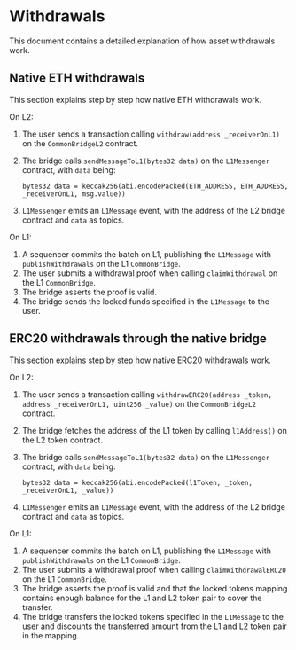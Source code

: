 # Withdrawals

This document contains a detailed explanation of how asset withdrawals work.

## Native ETH withdrawals

This section explains step by step how native ETH withdrawals work.

On L2:

1. The user sends a transaction calling `withdraw(address _receiverOnL1)` on the `CommonBridgeL2` contract.
2. The bridge calls `sendMessageToL1(bytes32 data)` on the `L1Messenger` contract, with `data` being:

    ```solidity
    bytes32 data = keccak256(abi.encodePacked(ETH_ADDRESS, ETH_ADDRESS, _receiverOnL1, msg.value))
    ```

3. `L1Messenger` emits an `L1Message` event, with the address of the L2 bridge contract and `data` as topics.

On L1:

1. A sequencer commits the batch on L1, publishing the `L1Message` with `publishWithdrawals` on the L1 `CommonBridge`.
2. The user submits a withdrawal proof when calling `claimWithdrawal` on the L1 `CommonBridge`.
3. The bridge asserts the proof is valid.
4. The bridge sends the locked funds specified in the `L1Message` to the user.

## ERC20 withdrawals through the native bridge

This section explains step by step how native ERC20 withdrawals work.

On L2:

1. The user sends a transaction calling `withdrawERC20(address _token, address _receiverOnL1, uint256 _value)` on the `CommonBridgeL2` contract.
2. The bridge fetches the address of the L1 token by calling `l1Address()` on the L2 token contract.
3. The bridge calls `sendMessageToL1(bytes32 data)` on the `L1Messenger` contract, with `data` being:

    ```solidity
    bytes32 data = keccak256(abi.encodePacked(l1Token, _token, _receiverOnL1, _value))
    ```

4. `L1Messenger` emits an `L1Message` event, with the address of the L2 bridge contract and `data` as topics.

On L1:

1. A sequencer commits the batch on L1, publishing the `L1Message` with `publishWithdrawals` on the L1 `CommonBridge`.
2. The user submits a withdrawal proof when calling `claimWithdrawalERC20` on the L1 `CommonBridge`.
3. The bridge asserts the proof is valid and that the locked tokens mapping contains enough balance for the L1 and L2 token pair to cover the transfer.
4. The bridge transfers the locked tokens specified in the `L1Message` to the user and discounts the transferred amount from the L1 and L2 token pair in the mapping.
